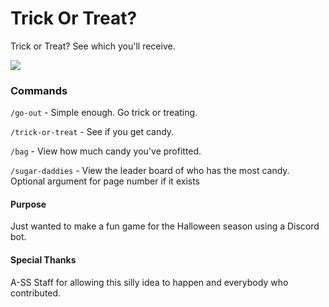 # Trick Or Treat?

Trick or Treat? See which you'll receive.

![](https://i.imgur.com/7HsxJ92.gif)

### Commands

`/go-out` - Simple enough. Go trick or treating.

`/trick-or-treat` - See if you get candy.

`/bag` - View how much candy you've profitted.

`/sugar-daddies` - View the leader board of who has the most candy. Optional argument for page number if it exists

#### Purpose

Just wanted to make a fun game for the Halloween season using a Discord bot.

#### Special Thanks

A-SS Staff for allowing this silly idea to happen and everybody who contributed.
